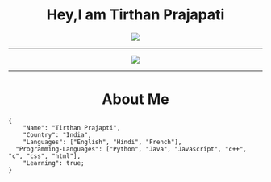 <div align="center">
  <h1 ><red>Hey,I am Tirthan Prajapati</red></h1>
  <img src="https://github-profile-trophy.vercel.app/?username=zero2ditf&theme=onedark">
  <hr>
  <img src="https://github-readme-stats.vercel.app/api?username=zero2ditf&&show_icons=true&title_color=000000&icon_color=8B008B&text_color=black&bg_color=white">
  <hr>
  <h1>About Me</h1>
</div>

```
{ 
	"Name": "Tirthan Prajapti",
	"Country": "India",
	"Languages": ["English", "Hindi", "French"],
  "Programming-Languages": ["Python", "Java", "Javascript", "c++", "c", "css", "html"],
	"Learning": true;
}
```
